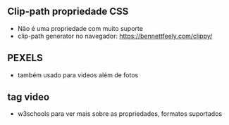 ## Clip-path propriedade CSS

- Não é uma propriedade com muito suporte
- clip-path generator no navegador: https://bennettfeely.com/clippy/

## PEXELS

- também usado para videos além de fotos

## tag video

- w3schools para ver mais sobre as propriedades, formatos suportados
